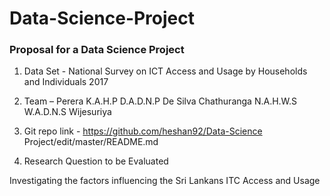 # Data-Science-Project
### Proposal for a Data Science Project
1.	Data Set - National Survey on ICT Access and Usage by Households and Individuals 2017

2.	Team – Perera K.A.H.P 
             D.A.D.N.P De Silva
             Chathuranga N.A.H.W.S
             W.A.D.N.S Wijesuriya

3.	Git repo link - https://github.com/heshan92/Data-Science Project/edit/master/README.md

4.	Research Question to be Evaluated

Investigating the factors influencing the Sri Lankans ITC Access and Usage
